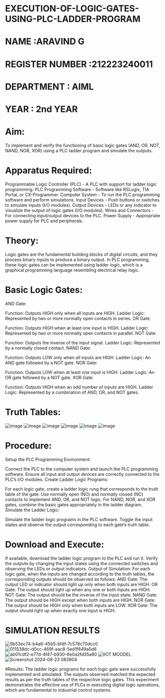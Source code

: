 # EXECUTION-OF-LOGIC-GATES-USING-PLC-LADDER-PROGRAM


 # NAME :ARAVIND G
 # REGISTER NUMBER :212223240011
 # DEPARTMENT : AIML
 # YEAR : 2nd YEAR

 
# Aim:
To implement and verify the functioning of basic logic gates (AND, OR, NOT, NAND, NOR, XOR) using a PLC ladder program and simulate the outputs.

# Apparatus Required:
Programmable Logic Controller (PLC) - A PLC with support for ladder logic programming.
PLC Programming Software - Software like RSLogix, TIA Portal, or CX-Programmer.
Computer System - To run the PLC programming software and perform simulations.
Input Devices - Push buttons or switches to simulate inputs (I/O modules).
Output Devices - LEDs or any indicator to visualize the output of logic gates (I/O modules).
Wires and Connectors - For connecting input/output devices to the PLC.
Power Supply - Appropriate power supply for PLC and peripherals.


# Theory:
Logic gates are the fundamental building blocks of digital circuits, and they process binary inputs to produce a binary output. In PLC programming, these logic gates can be implemented using ladder logic, which is a graphical programming language resembling electrical relay logic.

# Basic Logic Gates:
AND Gate:

Function: Outputs HIGH only when all inputs are HIGH.
Ladder Logic: Represented by two or more normally open contacts in series.
OR Gate:

Function: Outputs HIGH when at least one input is HIGH.
Ladder Logic: Represented by two or more normally open contacts in parallel.
NOT Gate:

Function: Outputs the inverse of the input signal.
Ladder Logic: Represented by a normally closed contact.
NAND Gate:

Function: Outputs LOW only when all inputs are HIGH.
Ladder Logic: An AND gate followed by a NOT gate.
NOR Gate:

Function: Outputs LOW when at least one input is HIGH.
Ladder Logic: An OR gate followed by a NOT gate.
XOR Gate:

Function: Outputs HIGH when an odd number of inputs are HIGH.
Ladder Logic: Represented by a combination of AND, OR, and NOT gates.
# Truth Tables:
![image](https://github.com/user-attachments/assets/650f3519-dbb8-4a60-b80f-45e643039ccb)
![image](https://github.com/user-attachments/assets/5383264b-ddbf-47a9-a3c8-f3255a3f53b3)
![image](https://github.com/user-attachments/assets/cc8dd963-83fb-46ae-b9a4-a67a13d1bf3b)
![image](https://github.com/user-attachments/assets/cb7fc66a-1515-4ba9-9ed1-20d343d116e6)
![image](https://github.com/user-attachments/assets/fb082fc9-8c9b-408f-8032-b387d0d07863)
![image](https://github.com/user-attachments/assets/de39d795-0f0b-4a35-a6df-307c9b9c5f91)

# Procedure:
Setup the PLC Programming Environment:

Connect the PLC to the computer system and launch the PLC programming software.
Ensure all input and output devices are correctly connected to the PLC’s I/O modules.
Create Ladder Logic Programs:

For each logic gate, create a ladder logic rung that corresponds to the truth table of the gate.
Use normally open (NO) and normally closed (NC) contacts to implement AND, OR, and NOT logic.
For NAND, NOR, and XOR gates, combine the basic gates appropriately in the ladder diagram.
Simulate the Ladder Logic:

Simulate the ladder logic programs in the PLC software.
Toggle the input states and observe the output corresponding to each gate’s truth table.
# Download and Execute:

If available, download the ladder logic program to the PLC and run it.
Verify the outputs by changing the input states using the connected switches and observing the LEDs or output indicators.
Output of Simulation:
For each logic gate, when the inputs are changed according to the truth tables, the corresponding outputs should be observed as follows:
AND Gate: The output LED or indicator should light up only when both inputs are HIGH.
OR Gate: The output should light up when any one or both inputs are HIGH.
NOT Gate: The output should be the inverse of the input state.
NAND Gate: The output should be HIGH except when both inputs are HIGH.
NOR Gate: The output should be HIGH only when both inputs are LOW.
XOR Gate: The output should light up when exactly one input is HIGH.


# SIMULATION RESULTS 
![9b53ec74-b4a6-45b5-bfdf-7c578c70dcc0](https://github.com/user-attachments/assets/d38dab73-50be-4817-b037-060de9c01607)
![011538dc-d0cc-469f-aac8-5ed1f849a5d6](https://github.com/user-attachments/assets/81422049-35ad-47e2-a4e9-927d915a63ef)
![ab01cdf2-e77d-4f47-b930-6e0a2fd35a80](https://github.com/user-attachments/assets/56be5f36-0792-4b4a-8b53-d5a08b0620ef)
![IIOT MOODEL](https://github.com/user-attachments/assets/a1de6dcd-89d9-4b7a-94d2-b6b7d6bb3986)
![Screenshot 2024-08-23 083904](https://github.com/user-attachments/assets/ffe778f9-8303-4668-9c40-e03bff5e3216)



#Results:
The ladder logic programs for each logic gate were successfully implemented and simulated.
The outputs observed matched the expected results as per the truth tables of the respective logic gates.
This experiment demonstrates the effective use of PLCs in executing digital logic operations, which are fundamental to industrial control systems.
